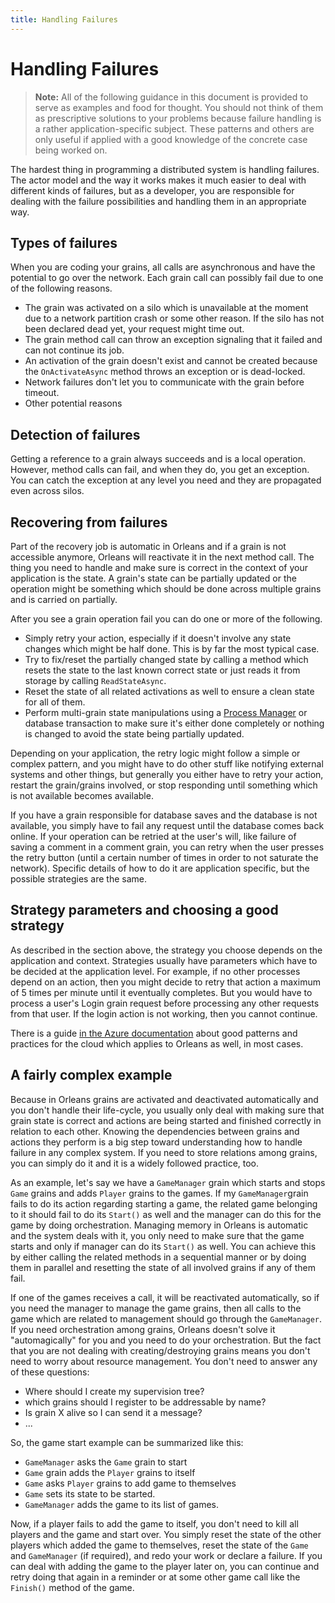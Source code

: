 ```yaml
---
title: Handling Failures
---
```


# Handling Failures

> **Note:** All of the following guidance in this document is provided to serve as examples and food for thought.
> You should not think of them as prescriptive solutions to your problems because failure handling is a rather application-specific subject.
> These patterns and others are only useful if applied with a good knowledge of the concrete case being worked on.

The hardest thing in programming a distributed system is handling failures.
The actor model and the way it works makes it much easier to deal with different kinds of failures, but as a developer, you are responsible for dealing with the failure possibilities and handling them in an appropriate way.

## Types of failures

When you are coding your grains, all calls are asynchronous and have the potential to go over the network.
Each grain call can possibly fail due to one of the following reasons.

- The grain was activated on a silo which is unavailable at the moment due to a network partition crash or some other reason. If the silo has not been declared dead yet, your request might time out.
- The grain method call can throw an exception signaling that it failed and can not continue its job.
- An activation of the grain doesn't exist and cannot be created because the `OnActivateAsync` method throws an exception or is dead-locked.
- Network failures don't let you to communicate with the grain before timeout.
- Other potential reasons

## Detection of failures

Getting a reference to a grain always succeeds and is a local operation.
However, method calls can fail, and when they do, you get an exception.
You can catch the exception at any level you need and they are propagated even across silos.

## Recovering from failures

Part of the recovery job is automatic in Orleans and if a grain is not accessible anymore, Orleans will reactivate it in the next method call.
The thing you need to handle and make sure is correct in the context of your application is the state.
A grain's state can be partially updated or the operation might be something which should be done across multiple grains and is carried on partially.

After you see a grain operation fail you can do one or more of the following.

- Simply retry your action, especially if it doesn't involve any state changes which might be half done.
This is by far the most typical case.
- Try to fix/reset the partially changed state by calling a method which resets the state to the last known correct state or just reads it from storage by calling `ReadStateAsync`.
- Reset the state of all related activations as well to ensure a clean state for all of them.
- Perform multi-grain state manipulations using a [Process Manager](https://msdn.microsoft.com/en-us/library/jj591569.aspx) or database transaction to make sure it's either done completely or nothing is changed to avoid the state being partially updated.

Depending on your application, the retry logic might follow a simple or complex pattern, and you might have to do other stuff like notifying external systems and other things, but generally you either have to retry your action, restart the grain/grains involved, or stop responding until something which is not available becomes available.

If you have a grain responsible for database saves and the database is not available, you simply have to fail any request until the database comes back online.
If your operation can be retried at the user's will, like failure of saving a comment in a comment grain, you can retry when the user presses the retry button (until a certain number of times in order to not saturate the network).
Specific details of how to do it are application specific, but the possible strategies are the same.

## Strategy parameters and choosing a good strategy

As described in the section above, the strategy you choose depends on the application and context.
Strategies usually have parameters which have to be decided at the application level.
For example, if no other processes depend on an action, then you might decide to retry that action a maximum of 5 times per minute until it eventually completes. But you would have to process a user's Login grain request before processing any other requests from that user.
If the login action is not working, then you cannot continue.

There is a guide [in the Azure documentation](/azure/architecture/patterns/) about good patterns and practices for the cloud which applies to Orleans as well, in most cases.

## A fairly complex example

Because in Orleans grains are activated and deactivated automatically and you don't handle their life-cycle, you usually only deal with making sure that grain state is correct and actions are being started and finished correctly in relation to each other.
Knowing the dependencies between grains and actions they perform is a big step toward understanding how to handle failure in any complex system. 
If you need to store relations among grains, you can simply do it and it is a widely followed practice, too.

As an example, let's say we have a `GameManager` grain which starts and stops `Game` grains and adds `Player` grains to the games.
If my `GameManager`grain fails to do its action regarding starting a game, the related game belonging to it should fail to do its `Start()` as well and the manager can do this for the game by doing orchestration.
Managing memory in Orleans is automatic and the system deals with it, you only need to make sure that the game starts and only if manager can do its `Start()` as well.
You can achieve this by either calling the related methods in a sequential manner or by doing them in parallel and resetting the state of all involved grains if any of them fail.

If one of the games receives a call, it will be reactivated automatically, so if you need the manager to manage the game grains, then all calls to the game which are related to management should go through the `GameManager`.
If you need orchestration among grains, Orleans doesn't solve it "automagically" for you and you need to do your orchestration. 
But the fact that you are not dealing with creating/destroying grains means you don't need to worry about resource management.
You don't need to answer any of these questions:

- Where should I create my supervision tree?
- which grains should I register to be addressable by name?
- Is grain X alive so I can send it a message?
- ...

So, the game start example can be summarized like this:

- `GameManager` asks the `Game` grain to start
- `Game` grain adds the `Player` grains to itself
- `Game` asks `Player` grains to add game to themselves
- `Game` sets its state to be started.
- `GameManager` adds the game to its list of games.

Now, if a player fails to add the game to itself, you don't need to kill all players and the game and start over.
You simply reset the state of the other players which added the game to themselves, reset the state of the `Game` and `GameManager` (if required), and redo your work or declare a failure.
If you can deal with adding the game to the player later on, you can continue and retry doing that again in a reminder or at some other game call like the `Finish()` method of the game.

